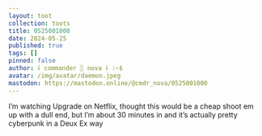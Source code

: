 ```yaml
---
layout: toot
collection: toots
title: 0525001000
date: 2024-05-25
published: true
tags: []
pinned: false
author: ⸸ commander ░ nova ⸸ :~$
avatar: /img/avatar/daemon.jpeg
mastodon: https://mastodon.online/@cmdr_nova/0525001000
---
```


I’m watching Upgrade on Netflix, thought this would be a cheap shoot em up with a dull end, but I’m about 30 minutes in and it’s actually pretty cyberpunk in a Deux Ex way
